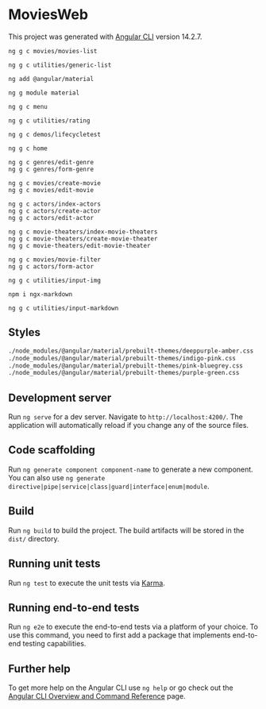 # MoviesWeb

This project was generated with [Angular CLI](https://github.com/angular/angular-cli) version 14.2.7.

```angularCLI
ng g c movies/movies-list

ng g c utilities/generic-list

ng add @angular/material

ng g module material

ng g c menu

ng g c utilities/rating

ng g c demos/lifecycletest

ng g c home

ng g c genres/edit-genre
ng g c genres/form-genre

ng g c movies/create-movie
ng g c movies/edit-movie

ng g c actors/index-actors
ng g c actors/create-actor
ng g c actors/edit-actor

ng g c movie-theaters/index-movie-theaters
ng g c movie-theaters/create-movie-theater
ng g c movie-theaters/edit-movie-theater

ng g c movies/movie-filter
ng g c actors/form-actor

ng g c utilities/input-img

npm i ngx-markdown

ng g c utilities/input-markdown
```

## Styles

```bash
./node_modules/@angular/material/prebuilt-themes/deeppurple-amber.css
./node_modules/@angular/material/prebuilt-themes/indigo-pink.css
./node_modules/@angular/material/prebuilt-themes/pink-bluegrey.css
./node_modules/@angular/material/prebuilt-themes/purple-green.css
```

## Development server

Run `ng serve` for a dev server. Navigate to `http://localhost:4200/`. The application will automatically reload if you change any of the source files.

## Code scaffolding

Run `ng generate component component-name` to generate a new component. You can also use `ng generate directive|pipe|service|class|guard|interface|enum|module`.

## Build

Run `ng build` to build the project. The build artifacts will be stored in the `dist/` directory.

## Running unit tests

Run `ng test` to execute the unit tests via [Karma](https://karma-runner.github.io).

## Running end-to-end tests

Run `ng e2e` to execute the end-to-end tests via a platform of your choice. To use this command, you need to first add a package that implements end-to-end testing capabilities.

## Further help

To get more help on the Angular CLI use `ng help` or go check out the [Angular CLI Overview and Command Reference](https://angular.io/cli) page.
